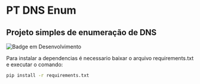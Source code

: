 # PT DNS Enum

## Projeto simples de enumeração de DNS

![Badge em Desenvolvimento](http://img.shields.io/static/v1?label=STATUS&message=EM%20DESENVOLVIMENTO&color=GREEN&style=for-the-badge)

Para instalar a dependencias é necessario baixar o arquivo requirements.txt e executar o comando:

```bash
pip install -r requirements.txt
```
